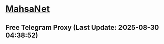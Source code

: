 
# [MahsaNet](https://t.me/mahsa_net)
## Free Telegram Proxy (Last Update: 2025-08-30 04:38:52)

    